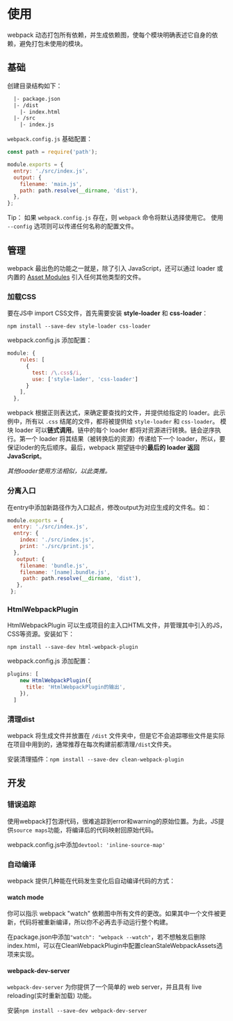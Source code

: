 # 使用

webpack 动态打包所有依赖，并生成依赖图，使每个模块明确表述它自身的依赖，避免打包未使用的模块。

## 基础

创建目录结构如下：

```diff
  |- package.json
  |- /dist
  	|- index.html
  |- /src
  	|- index.js
```



`webpack.config.js` 基础配置：

```javascript
const path = require('path');

module.exports = {
  entry: './src/index.js',
  output: {
    filename: 'main.js',
    path: path.resolve(__dirname, 'dist'),
  },
};
```

Tip： 如果 `webpack.config.js` 存在，则 `webpack` 命令将默认选择使用它。 使用 `--config` 选项则可以传递任何名称的配置文件。 



## 管理

 webpack 最出色的功能之一就是，除了引入 JavaScript，还可以通过 loader 或内置的 [Asset Modules](https://webpack.docschina.org/guides/asset-modules/) 引入任何其他类型的文件。 



### 加载CSS

要在JS中 import CSS文件，首先需要安装 **style-loader** 和 **css-loader**：

```shell
npm install --save-dev style-loader css-loader
```

webpack.config.js 添加配置：

```javascript
module: {
    rules: [
      {
        test: /\.css$/i,
        use: ['style-lader', 'css-loader']
      }
    ],
  },
```

 webpack 根据正则表达式，来确定要查找的文件，并提供给指定的 loader。此示例中，所有以 `.css` 结尾的文件，都将被提供给 `style-loader` 和 `css-loader`。  模块 loader 可以**链式调用**。链中的每个 loader 都将对资源进行转换。链会逆序执行。第一个 loader 将其结果（被转换后的资源）传递给下一个 loader，所以，要保证loder的先后顺序。最后，webpack 期望链中的**最后的 loader 返回 JavaScript**。 

*其他loader使用方法相似，以此类推。*



### 分离入口

在entry中添加新路径作为入口起点，修改output为对应生成的文件名。如：

```JavaScript
module.exports = {
  entry: './src/index.js',
  entry: {
    index: './src/index.js',
    print: './src/print.js',
  },
   output: {
    filename: 'bundle.js',
    filename: '[name].bundle.js',
     path: path.resolve(__dirname, 'dist'),
   },
 };
```



### HtmlWebpackPlugin 

HtmlWebpackPlugin 可以生成项目的主入口HTML文件，并管理其中引入的JS，CSS等资源。安装如下：

```shell
npm install --save-dev html-webpack-plugin
```

webpack.config.js 添加配置：

```javascript
plugins: [
    new HtmlWebpackPlugin({
      title: 'HtmlWebpackPlugin的输出',
    }),
  ]
```



### 清理dist

 webpack 将生成文件并放置在 `/dist` 文件夹中，但是它不会追踪哪些文件是实际在项目中用到的，通常推荐在每次构建前都清理`/dist`文件夹。

安装清理插件：`npm install --save-dev clean-webpack-plugin`



## 开发

### 错误追踪

使用webpack打包源代码，很难追踪到error和warning的原始位置。为此，JS提供`source maps`功能，将编译后的代码映射回原始代码。

webpack.config.js中添加`devtool: 'inline-source-map'`



### 自动编译

 webpack 提供几种能在代码发生变化后自动编译代码的方式：

#### watch mode

 你可以指示 webpack "watch" 依赖图中所有文件的更改。如果其中一个文件被更新，代码将被重新编译，所以你不必再去手动运行整个构建。 

在package.json中添加`"watch": "webpack --watch"`，若不想触发后删除index.html，可以在CleanWebpackPlugin中配置cleanStaleWebpackAssets选项来实现。

#### webpack-dev-server

 `webpack-dev-server` 为你提供了一个简单的 web server，并且具有 live reloading(实时重新加载) 功能。 

安装`npm install --save-dev webpack-dev-server`







